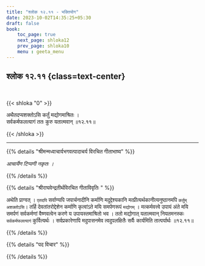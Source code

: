 ```yaml
---
title: "श्लोक १२.११ - भक्तियोग"
date: 2023-10-02T14:35:25+05:30
draft: false
book:
    toc_page: true
    next_page: shloka12
    prev_page: shloka10
    menu : geeta_menu
---
```




## श्लोक १२.११ {class=text-center}

<br/>

{{< shloka  "0"  >}}

अथैतदप्यशक्तोऽसि कर्तुं मद्योगमाश्रितः ।  
सर्वकर्मफलत्यागं ततः कुरु यतात्मवान् ॥१२.११॥

{{< /shloka >}}

---


{{% details "श्रीमन्मध्वाचार्यभगवत्पादाचर्य विरचित  गीताभाष्य" %}}

*आचार्येण टिप्पणी नकृतः ।*

{{% /details %}}



{{% details "श्रीराघवेन्द्रतीर्थविरचित गीताविवृतिः " %}}

अथेति प्राग्वत्‌ । `एतदपि` सर्वाण्यपि जपार्चनादीनि 
कर्माणि मदुद्देश्यकानि मत्प्रीत्यर्थकानीत्यनुष्ठानमपि 
`कर्तुम् अशक्तोऽसि`। तर्हि देवतांतरोद्देशेन 
कर्माणि कृत्वांऽते मयि समर्पणरूपं `मद्योगम्‌` । 
मत्कर्मवत्त्वे उपायं अंते मयि
समर्पणं सर्वकर्मणां वैष्णवत्वेन करणे य उपायस्तमाश्रितो 
भव । ततो मद्योगात्‌ यतात्मवान्‌ 
नियतमनस्कः `सर्वकर्मफलत्यागं` कुर्वित्यर्थः । 
सर्वप्रकारेणापि मदुपासनमेव त्वदुपलक्षितैः सर्वैः 
कार्यमिति तात्पर्यार्थः ॥१२.११॥

{{% /details %}}



{{% details "पद विचार" %}}


{{% /details %}}
